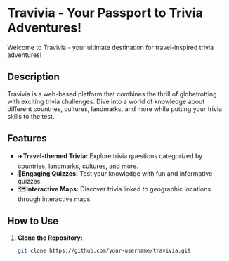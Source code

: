 # Travivia -  Your Passport to Trivia Adventures!

Welcome to Travivia - your ultimate destination for travel-inspired trivia adventures!

## Description

Travivia is a web-based platform that combines the thrill of globetrotting with exciting trivia challenges. Dive into a world of knowledge about different countries, cultures, landmarks, and more while putting your trivia skills to the test.

## Features

- ✈️**Travel-themed Trivia:** Explore trivia questions categorized by countries, landmarks, cultures, and more.
- 📝**Engaging Quizzes:** Test your knowledge with fun and informative quizzes.
- 🗺️**Interactive Maps:** Discover trivia linked to geographic locations through interactive maps.

## How to Use

1. **Clone the Repository:**
   ```bash
   git clone https://github.com/your-username/travivia.git
